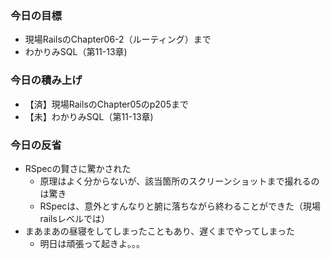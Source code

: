 ### 今日の目標
- 現場RailsのChapter06-2（ルーティング）まで
- わかりみSQL（第11-13章)

### 今日の積み上げ
- 【済】現場RailsのChapter05のp205まで
- 【未】わかりみSQL（第11-13章)

### 今日の反省
- RSpecの賢さに驚かされた
  - 原理はよく分からないが、該当箇所のスクリーンショットまで撮れるのは驚き
  - RSpecは、意外とすんなりと腑に落ちながら終わることができた（現場railsレベルでは）
- まあまあの昼寝をしてしまったこともあり、遅くまでやってしまった
  - 明日は頑張って起きよ。。。